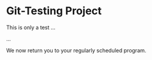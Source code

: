 <h1>Git-Testing Project</h1>

This is only a test ...

...

We now return you to your regularly scheduled program.